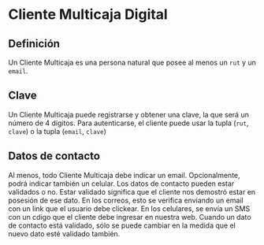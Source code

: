 # Cliente Multicaja Digital

## Definición
Un Cliente Multicaja es una persona natural que posee al menos un `rut` y un `email`.

## Clave
Un Cliente Multicaja puede registrarse y obtener una clave, la que será un número de 4 dígitos.
Para autenticarse, el cliente puede usar la tupla (`rut`, `clave`) o la tupla (`email`, `clave`)

## Datos de contacto
Al menos, todo Cliente Multicaja debe indicar un email. Opcionalmente, podrá indicar también un celular.
Los datos de contacto pueden estar validados o no. Estar validado significa que el cliente nos demostró estar en posesión de ese dato. 
En los correos, esto se verifica enviando un email con un link que el usuario debe clickear. 
En los celulares, se envía un SMS con un cdigo que el cliente debe ingresar en nuestra web.
Cuando un dato de contacto está validado, sólo se puede cambiar en la medida que el nuevo dato esté validado también.
